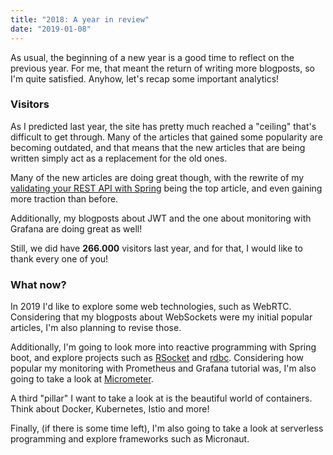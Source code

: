 ```yaml
---
title: "2018: A year in review"
date: "2019-01-08"
---
```


As usual, the beginning of a new year is a good time to reflect on the previous year. For me, that meant the return of writing more blogposts, so I'm quite satisfied. Anyhow, let's recap some important analytics!

### Visitors

As I predicted last year, the site has pretty much reached a "ceiling" that's difficult to get through. Many of the articles that gained some popularity are becoming outdated, and that means that the new articles that are being written simply act as a replacement for the old ones.

Many of the new articles are doing great though, with the rewrite of my [validating your REST API with Spring](http://wordpress.g00glen00b.be/validating-the-input-of-your-rest-api-with-spring/) being the top article, and even gaining more traction than before.

Additionally, my blogposts about JWT and the one about monitoring with Grafana are doing great as well!

Still, we did have **266.000** visitors last year, and for that, I would like to thank every one of you!

### What now?

In 2019 I'd like to explore some web technologies, such as WebRTC. Considering that my blogposts about WebSockets were my initial popular articles, I'm also planning to revise those.

Additionally, I'm going to look more into reactive programming with Spring boot, and explore projects such as [RSocket](http://rsocket.io/) and [rdbc](https://rdbc.io/). Considering how popular my monitoring with Prometheus and Grafana tutorial was, I'm also going to take a look at [Micrometer](https://micrometer.io/).

A third "pillar" I want to take a look at is the beautiful world of containers. Think about Docker, Kubernetes, Istio and more!

Finally, (if there is some time left), I'm also going to take a look at serverless programming and explore frameworks such as Micronaut.
